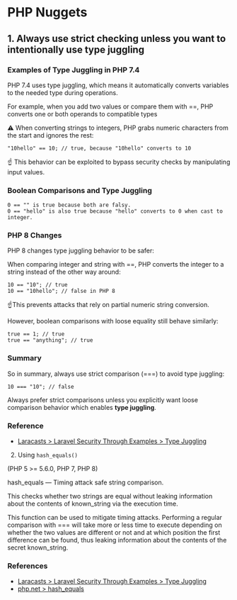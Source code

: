 # PHP Nuggets

## 1. Always use strict checking unless you want to intentionally use type juggling

### Examples of Type Juggling in PHP 7.4

PHP 7.4 uses type juggling, which means it automatically converts variables to the needed type during operations. 

For example, when you add two values or compare them with ==, PHP converts one or both operands to compatible types

⚠️ When converting strings to integers, PHP grabs numeric characters from the start and ignores the rest:
```
"10hello" == 10; // true, because "10hello" converts to 10
```

☝️ This behavior can be exploited to bypass security checks by manipulating input values.

### Boolean Comparisons and Type Juggling
```
0 == "" is true because both are falsy.
0 == "hello" is also true because "hello" converts to 0 when cast to integer.
```

### PHP 8 Changes
PHP 8 changes type juggling behavior to be safer:

When comparing integer and string with ==, PHP converts the integer to a string instead of the other way around:
```
10 == "10"; // true
10 == "10hello"; // false in PHP 8
```

☝️This prevents attacks that rely on partial numeric string conversion.

However, boolean comparisons with loose equality still behave similarly:
```
true == 1; // true
true == "anything"; // true
```

### Summary
So in summary, always use strict comparison (===) to avoid type juggling:
```
10 === "10"; // false
```

Always prefer strict comparisons unless you explicitly want loose comparison behavior which enables **type juggling**.

### Reference
- [Laracasts > Laravel Security Through Examples > Type Juggling](https://laracasts.com/series/laravel-security-through-examples/episodes/10) 

2. Using `hash_equals()`

(PHP 5 >= 5.6.0, PHP 7, PHP 8)

hash_equals — Timing attack safe string comparison.

This checks whether two strings are equal without leaking information about the contents of known_string via the execution time. 

This function can be used to mitigate timing attacks. Performing a regular comparison with === will take more or less time to execute depending on whether the two values are different or not and at which position the first difference can be found, thus leaking information about the contents of the secret known_string. 

### References
- [Laracasts > Laravel Security Through Examples > Type Juggling](https://laracasts.com/series/laravel-security-through-examples/episodes/10)
- [php.net > hash_equals](https://www.php.net/manual/en/function.hash-equals.php)


